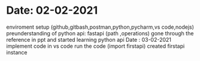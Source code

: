 # Date: 02-02-2021 
enviroment setup (github,gitbash,postman,python,pycharm,vs code,nodejs)
preunderstanding of python api:
fastapi (path ,operations)
gone through the reference in ppt and started learning python api
Date : 03-02-2021
implement code in vs code
run the code (import firstapi)
created firstapi instance





